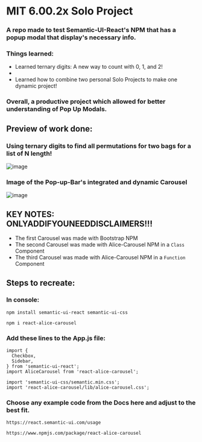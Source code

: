 # MIT 6.00.2x Solo Project 
### A repo made to test Semantic-UI-React's NPM that has a popup modal that display's necessary info.

### Things learned:
* Learned ternary digits: A new way to count with 0, 1, and 2!
* 
* Learned how to combine two personal Solo Projects to make one dynamic project!

### Overall, a productive project which allowed for better understanding of Pop Up Modals.

## Preview of work done:
### Using ternary digits to find all permutations for two bags for a list of **N** length! 
![image](https://github.com/tuskydev/EXAMPLE-README-SOLO/assets/52723004/b21d0299-416d-479c-a9db-002a4a1989f2)


### Image of the Pop-up-Bar's integrated and dynamic Carousel 
![image](https://user-images.githubusercontent.com/52723004/93537444-7d4e3f00-f919-11ea-94d4-43ab6a3205a9.png)

## KEY NOTES: ONLYADDIFYOUNEEDDISCLAIMERS!!!
* The first Carousel was made with Bootstrap NPM 
* The second Carousel was made with Alice-Carousel NPM in a `Class` Component 
* The third Carousel was made with Alice-Carousel NPM in a `Function` Component 

## Steps to recreate:

### In console:
`
npm install semantic-ui-react semantic-ui-css
`

`
npm i react-alice-carousel
`

### Add these lines to the App.js file:
```
import {
  Checkbox,
  Sidebar,
} from 'semantic-ui-react';
import AliceCarousel from 'react-alice-carousel';

import 'semantic-ui-css/semantic.min.css';
import 'react-alice-carousel/lib/alice-carousel.css';
```

### Choose any example code from the Docs here and adjust to the best fit.
`
https://react.semantic-ui.com/usage
`

`
https://www.npmjs.com/package/react-alice-carousel
`
